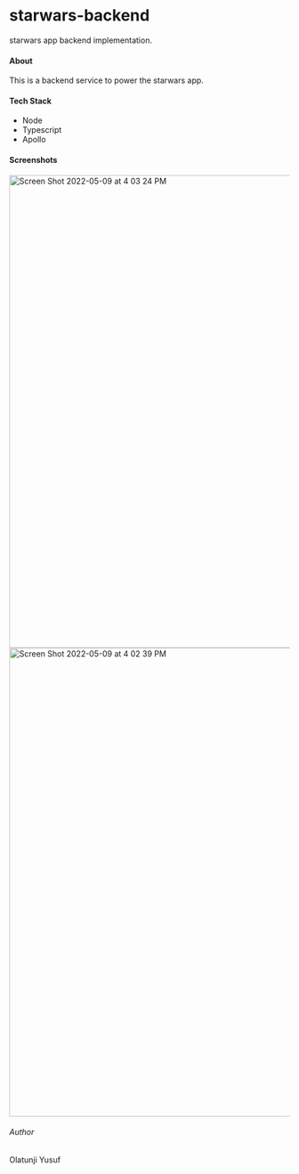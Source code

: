 # starwars-backend
starwars app backend implementation.

#### About 
This is a backend service to power the starwars app.
#### Tech Stack
- Node
- Typescript
- Apollo

#### Screenshots
<img width="849" alt="Screen Shot 2022-05-09 at 4 03 24 PM" src="https://user-images.githubusercontent.com/27797745/167441160-6c01857b-bfd2-4435-825b-788490202b76.png">
<img width="842" alt="Screen Shot 2022-05-09 at 4 02 39 PM" src="https://user-images.githubusercontent.com/27797745/167441223-6ee0b1dc-6e1d-4590-9562-edaf08dc1189.png">

###### Author
Olatunji Yusuf
